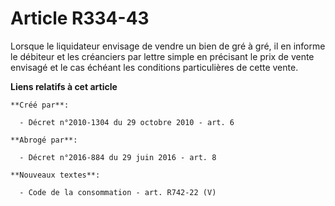 # Article R334-43

Lorsque le liquidateur envisage de vendre un bien de gré à gré, il en informe le débiteur et les créanciers par lettre simple
en précisant le prix de vente envisagé et le cas échéant les conditions particulières de cette vente.

**Liens relatifs à cet article**

	**Créé par**:

	  - Décret n°2010-1304 du 29 octobre 2010 - art. 6

	**Abrogé par**:

	  - Décret n°2016-884 du 29 juin 2016 - art. 8

	**Nouveaux textes**:

	  - Code de la consommation - art. R742-22 (V)
